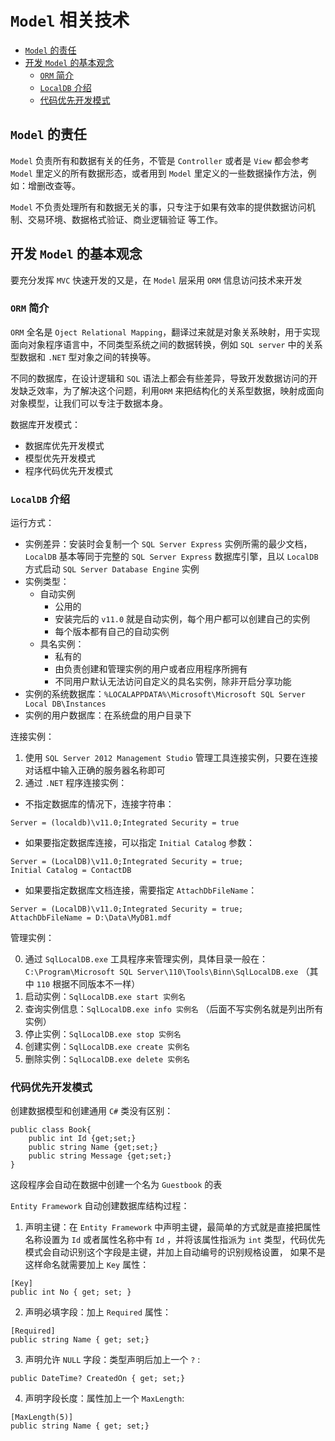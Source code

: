 # `Model` 相关技术

- [`Model` 的责任](#1)
- [开发 `Model` 的基本观念](#2)
  - [`ORM` 简介](#2.1)
  - [`LocalDB` 介绍](#2.2)
  - [代码优先开发模式](#2.3)


<span id='1'></span>
## `Model` 的责任

`Model` 负责所有和数据有关的任务，不管是 `Controller` 或者是 `View` 都会参考 `Model` 里定义的所有数据形态，或者用到 `Model` 里定义的一些数据操作方法，例如：增删改查等。

`Model` 不负责处理所有和数据无关的事，只专注于如果有效率的提供数据访问机制、交易环境、数据格式验证、商业逻辑验证
等工作。

<span id='2'></span>
## 开发 `Model` 的基本观念

要充分发挥 `MVC` 快速开发的又是，在 `Model` 层采用 `ORM` 信息访问技术来开发

<span id='2.1'></span>
### `ORM` 简介

`ORM` 全名是 `Oject Relational Mapping`，翻译过来就是对象关系映射，用于实现面向对象程序语言中，不同类型系统之间的数据转换，例如 `SQL server` 中的关系型数据和 `.NET` 型对象之间的转换等。


不同的数据库，在设计逻辑和 `SQL` 语法上都会有些差异，导致开发数据访问的开发缺乏效率，为了解决这个问题，利用`ORM` 来把结构化的关系型数据，映射成面向对象模型，让我们可以专注于数据本身。

数据库开发模式：
- 数据库优先开发模式
- 模型优先开发模式
- 程序代码优先开发模式


<span id='2.2'></span>
### `LocalDB` 介绍

运行方式：
- 实例差异：安装时会复制一个 `SQL Server Express` 实例所需的最少文档，`LocalDB` 基本等同于完整的 `SQL Server Express` 数据库引擎，且以 `LocalDB` 方式启动 `SQL Server Database Engine` 实例
- 实例类型：
  - 自动实例
    - 公用的 
    - 安装完后的 `v11.0` 就是自动实例，每个用户都可以创建自己的实例
    - 每个版本都有自己的自动实例
  - 具名实例：
    - 私有的
    - 由负责创建和管理实例的用户或者应用程序所拥有
    - 不同用户默认无法访问自定义的具名实例，除非开启分享功能
- 实例的系统数据库：`%LOCALAPPDATA%\Microsoft\Microsoft SQL Server Local DB\Instances` 
- 实例的用户数据库：在系统盘的用户目录下

连接实例：
1. 使用 `SQL Server 2012 Management Studio` 管理工具连接实例，只要在连接对话框中输入正确的服务器名称即可
2. 通过 `.NET` 程序连接实例：
- 不指定数据库的情况下，连接字符串：
```
Server = (localdb)\v11.0;Integrated Security = true
```
- 如果要指定数据库连接，可以指定 `Initial Catalog` 参数：
```
Server = (LocalDB)\v11.0;Integrated Security = true;
Initial Catalog = ContactDB
```
- 如果要指定数据库文档连接，需要指定 `AttachDbFileName`：
```
Server = (LocalDB)\v11.0;Integrated Security = true;
AttachDbFileName = D:\Data\MyDB1.mdf
```

管理实例：

0. 通过 `SqlLocalDB.exe` 工具程序来管理实例，具体目录一般在：`C:\Program\Microsoft SQL Server\110\Tools\Binn\SqlLocalDB.exe` （其中 `110` 根据不同版本不一样）
1. 启动实例：`SqlLocalDB.exe start 实例名`
2. 查询实例信息：`SqlLocalDB.exe info 实例名` （后面不写实例名就是列出所有实例）
3. 停止实例：`SqlLocalDB.exe stop 实例名`
4. 创建实例：`SqlLocalDB.exe create 实例名`
5. 删除实例：`SqlLocalDB.exe delete 实例名`

<span id='2.3'></span>
### 代码优先开发模式

创建数据模型和创建通用 `C#` 类没有区别：
```
public class Book{
    public int Id {get;set;}
    public string Name {get;set;}
    public string Message {get;set;}
}
```
这段程序会自动在数据中创建一个名为 `Guestbook` 的表

`Entity Framework` 自动创建数据库结构过程：
1. 声明主键：在 `Entity Framework` 中声明主键，最简单的方式就是直接把属性名称设置为 `Id` 或者属性名称中有 `Id` ，并将该属性指派为 `int` 类型，代码优先模式会自动识别这个字段是主键，并加上自动编号的识别规格设置，
如果不是这样命名就需要加上 `Key` 属性：
```
[Key]
public int No { get; set; }
```
2. 声明必填字段：加上 `Required` 属性：
```
[Required]
public string Name { get; set;}
```
3. 声明允许 `NULL` 字段：类型声明后加上一个 `?` :
```
public DateTime? CreatedOn { get; set;}
```
4. 声明字段长度：属性加上一个 `MaxLength`:
```
[MaxLength(5)]
public string Name { get; set;}
```

